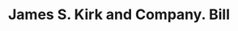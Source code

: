 ---
doi: 10.7916/D8J11F77
date_other: '1890'
date_other_textual: 1890-1899
form: printed ephemera
genre:
- Invoices
name:
- James S. Kirk and Company
object_in_context_url: https://biggert.cul.columbia.edu/items/view/ave_biggert_00209
subject_hierarchical_geographic:
- Chicago, Illinois, United States
subject_name:
- James S. Kirk and Company
title: James S. Kirk and Company. Bill
sort_title: James S. Kirk and Company. Bill
call_number: ave_biggert_00209
coordinates:
- 41.83694444444445,-87.68472222222222
pid: ave_biggert_00209
identifiers: ave_biggert_00209
thumbnail: https://derivativo-3.library.columbia.edu/iiif/2/ldpd:345051/full/!256,256/0/native.jpg
permalink: /biggert/ave_biggert_00209/
layout: iiif-image-page
---